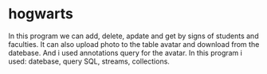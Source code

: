# hogwarts
In this program we can add, delete, apdate and  get by signs of students and faculties.
It can also upload photo to the table avatar and download from  the datebase.
And i used annotations query for the avatar.
In this program i used: datebase, query SQL, streams, collections.

